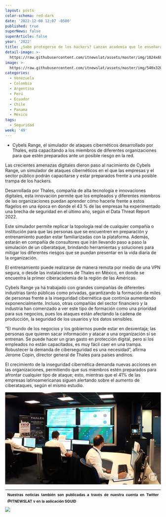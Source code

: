 ```yaml
---
layout: posts
color-schema: red-dark
date: '2022-12-08 12:07 -0500'
published: true
superNews: false
superArticle: false
year: '2022'
title: ¿Sabe protegerse de los hackers? Lanzan academia que le enseñará cómo hacerlo
detail-image: >-
  https://raw.githubusercontent.com/itnewslat/assets/master/img/1024x680/SOC-thales-g.jpg
image: >-
  https://raw.githubusercontent.com/itnewslat/assets/master/img/540x320/SOC-thales-p.jpg
categories:
  - Venezuela
  - Colombia
  - Argentina
  - Perú
  - Ecuador
  - Chile
  - Panama
  - Mexico
tags:
  - Seguridad
week: '49'
---
```

- Cybels Range, el simulador de ataques cibernéticos desarrollado por Thales, está capacitando a los miembros de diferentes organizaciones para que estén preparados ante un posible riesgo en la red.


Las crecientes amenazas digitales dieron paso al nacimiento de Cybels Range, un simulador de ataques cibernéticos en el que las empresas y el sector público podrán capacitarse y estar preparados frente a una posible trampa de los hackers. 

Desarrollada por Thales, compañía de alta tecnología e innovaciones digitales, esta innovación permite que los empleados y diferentes miembros de las organizaciones puedan aprender cómo hacerle frente a estos flagelos en una época en donde el 43 % de las empresas ha experimentado una brecha de seguridad en el último año, según el Data Threat Report 2022.

Este simulador permite replicar la topología real de cualquier compañía o institución para que las personas que se encuentren en preparación y entrenamiento puedan estar familiarizadas con la plataforma. Además, estarán en compañía de consultores que irán llevando paso a paso la simulación de un ciberataque, brindando herramientas y soluciones para mitigar los diferentes riesgos que se puedan presentar en la vida diaria de la organización.

El entrenamiento puede realizarse de manera remota por medio de una VPN segura, o desde las instalaciones de Thales en México, en donde se encuentra la primer ciberacademia de la región de las Américas.

Cybels Range ya ha trabajado con grandes compañías de diferentes industrias tanto públicas como privadas, garantizando la formación de miles de personas frente a la inseguridad cibernética que continúa aumentando exponencialmente. Incluso, otras compañías del sector financiero y la industria han comenzado a ver este tipo de formación como una prioridad para sus negocios, pues los ataques están afectando la cadena de producción, la seguridad de los usuarios y los datos sensibles.

 “El mundo de los negocios y los gobiernos puede estar en desventaja; las personas que quieren sacar información y atacar a una organización sí se entrenan. Se puede hacer un gran gasto en protección digital, pero si los empleados no están capacitados, es muy fácil caer en una trampa.
Robustecer la demanda de ciberseguridad es una necesidad”, afirma Jerome Copin, director general de Thales para países andinos.
 
El crecimiento de la inseguridad cibernética demanda nuevas acciones en las organizaciones, permitiendo que sus miembros estén preparados para afrontar cualquier tipo de ataque; esto, mientras que el 41% de las empresas latinoamericanas siguen alertando sobre el aumento de ciberataques, según el mismo estudio.

![](https://raw.githubusercontent.com/itnewslat/assets/master/img/540x320/SOC-thales-p.jpg)

<table style="height: 42px;" width="569">
<tbody>
<tr>
<td style="text-align: justify;"><sub><strong>Nuestras noticias también son publicadas a través de nuestra cuenta en Twitter <a href="https://twitter.com/itnewslat?lang=es">@ITNEWSLAT</a> y en la aplicación <a href="https://squidapp.co/en/">SQUID</a></strong></sub></td>
</tr>
</tbody>
</table>

<img src="https://tracker.metricool.com/c3po.jpg?hash=56f88a41e39ab42c063cc51676587a04"/>